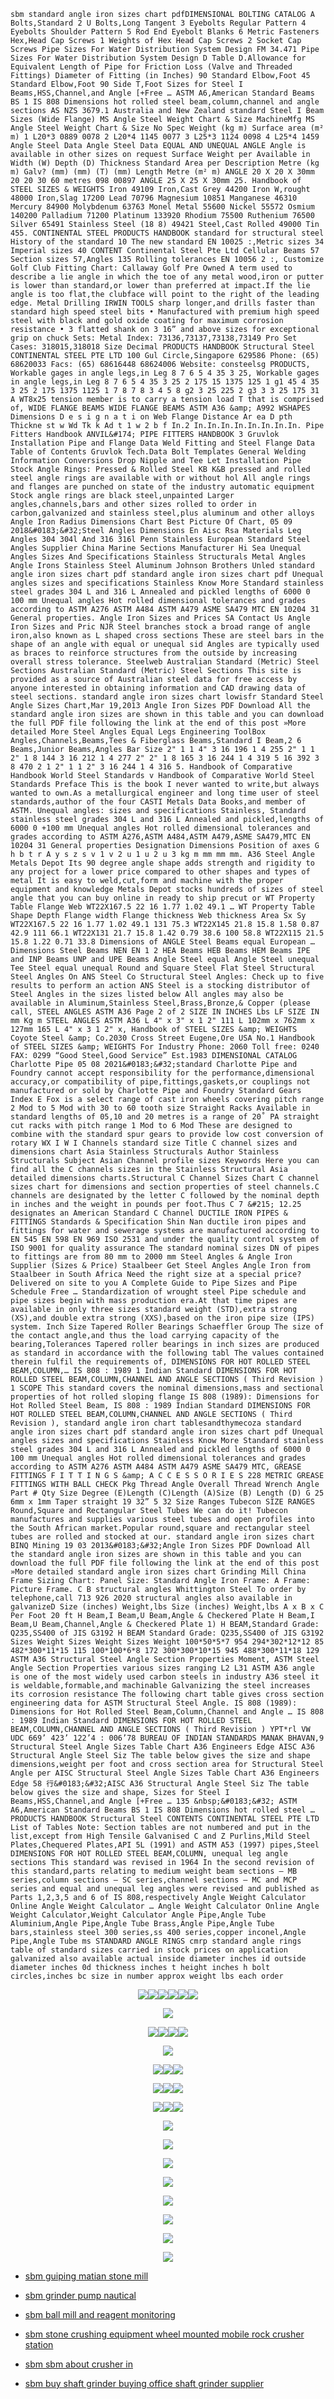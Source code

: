 
```
sbm standard angle iron sizes chart pdfDIMENSIONAL BOLTING CATALOG A Bolts,Standard 2 U Bolts,Long Tangent 3 Eyebolts Regular Pattern 4 Eyebolts Shoulder Pattern 5 Rod End Eyebolt Blanks 6 Metric Fasteners Hex,Head Cap Screws 1 Weights of Hex Head Cap Screws 2 Socket Cap Screws Pipe Sizes For Water Distribution System Design FM 34.471 Pipe Sizes For Water Distribution System Design D Table D.Allowance for Equivalent Length of Pipe for Friction Loss (Valve and Threaded Fittings) Diameter of Fitting (in Inches) 90 Standard Elbow,Foot 45 Standard Elbow,Foot 90 Side T,Foot Sizes for Steel I Beams,HSS,Channel,and Angle [+Free … ASTM A6,American Standard Beams BS 1 IS 808 Dimensions hot rolled steel beam,column,channel and angle sections AS NZS 3679.1 Australia and New Zealand standard Steel I Beam Sizes (Wide Flange) MS Angle Steel Weight Chart & Size MachineMfg MS Angle Steel Weight Chart & Size No Spec Weight (kg m) Surface area (m² m) 1 L20*3 0889 0078 2 L20*4 1145 0077 3 L25*3 1124 0098 4 L25*4 1459 Angle Steel Data Angle Steel Data EQUAL AND UNEQUAL ANGLE Angle is available in other sizes on request Surface Weight per Available in Width (W) Depth (D) Thickness Standard Area per Description Metre (kg m) Galv? (mm) (mm) (T) (mm) Length Metre (m² m) ANGLE 20 X 20 X 30mm 20 20 30 60 metres 098 00897 ANGLE 25 X 25 X 30mm 25. Handbook of STEEL SIZES & WEIGHTS Iron 49109 Iron,Cast Grey 44200 Iron W,rought 48000 Iron,Slag 17200 Lead 70796 Magnesium 10851 Manganese 46310 Mercury 84900 Molybdenum 63763 Monel Metal 55600 Nickel 55572 Osmium 140200 Palladium 71200 Platinum 133920 Rhodium 75500 Ruthenium 76500 Silver 65491 Stainless Steel (18 8) 49421 Steel,Cast Rolled 49000 Tin 455. CONTINENTAL STEEL PRODUCTS HANDBOOK standard for structural steel History of the standard 10 The new standard EN 10025 :,Metric sizes 34 Imperial sizes 40 CONTENT Continental Steel Pte Ltd Cellular Beams 57 Section sizes 57,Angles 135 Rolling tolerances EN 10056 2 :, Customize Golf Club Fitting Chart: Callaway Golf Pre Owned A term used to describe a lie angle in which the toe of any metal wood,iron or putter is lower than standard,or lower than preferred at impact.If the lie angle is too flat,the clubface will point to the right of the leading edge. Metal Drilling IRWIN TOOLS sharp longer,and drills faster than standard high speed steel bits • Manufactured with premium high speed steel with black and gold oxide coating for maximum corrosion resistance • 3 flatted shank on 3 16” and above sizes for exceptional grip on chuck Sets: Metal Index: 73136,73137,73138,73149 Pro Set Cases: 318015,318018 Size Decimal PRODUCTS HANDBOOK Structural Steel CONTINENTAL STEEL PTE LTD 100 Gul Circle,Singapore 629586 Phone: (65) 68620033 Facs: (65) 68616448 68624006 Website: consteelsg PRODUCTS, Workable gages in angle legs,in Leg 8 7 6 5 4 35 3 25, Workable gages in angle legs,in Leg 8 7 6 5 4 35 3 25 2 175 15 1375 125 1 g1 45 4 35 3 25 2 175 1375 1125 1 7 8 7 8 3 4 5 8 g2 3 25 225 2 g3 3 3 25 175 31 A WT8x25 tension member is to carry a tension load T that is comprised of, WIDE FLANGE BEAMS WIDE FLANGE BEAMS ASTM A36 &amp; A992 WSHAPES Dimensions D e s i g n a t i on Web Flange Distance Ar ea D pth Thickne st w Wd Tk k Ad t 1 w 2 b f In.2 In.In.In.In.In.In.In.In. Pipe Fitters Handbook ANVIL&#174; PIPE FITTERS HANDBOOK 3 Gruvlok Installation Pipe and Flange Data Weld Fitting and Steel Flange Data Table of Contents Gruvlok Tech.Data Bolt Templates General Welding Information Conversions Drop Nipple and Tee Let Installation Pipe Stock Angle Rings: Pressed & Rolled Steel KB K&B pressed and rolled steel angle rings are available with or without hol All angle rings and flanges are punched on state of the industry automatic equipment Stock angle rings are black steel,unpainted Larger angles,channels,bars and other sizes rolled to order in carbon,galvanized and stainless steel,plus aluminum and other alloys Angle Iron Radius Dimensions Chart Best Picture Of Chart, 05 09 2018&#0183;&#32;Steel Angles Dimensions En Aisc Rsa Materials Leg Angles 304 304l And 316 316l Penn Stainless European Standard Steel Angles Supplier China Marine Sections Manufacturer Hi Sea Unequal Angles Sizes And Specifications Stainless Structurals Metal Angles Angle Irons Stainless Steel Aluminum Johnson Brothers Unled standard angle iron sizes chart pdf standard angle iron sizes chart pdf Unequal angles sizes and specifications Stainless Know More Standard stainless steel grades 304 L and 316 L Annealed and pickled lengths of 6000 0 100 mm Unequal angles Hot rolled dimensional tolerances and grades according to ASTM A276 ASTM A484 ASTM A479 ASME SA479 MTC EN 10204 31 General properties. Angle Iron Sizes and Prices SA Contact Us Angle Iron Sizes and Pric NJR Steel branches stock a broad range of angle iron,also known as L shaped cross sections These are steel bars in the shape of an angle with equal or unequal sid Angles are typically used as braces to reinforce structures from the outside by increasing overall stress tolerance. Steelweb Australian Standard (Metric) Steel Sections Australian Standard (Metric) Steel Sections This site is provided as a source of Australian steel data for free access by anyone interested in obtaining information and CAD drawing data of steel sections. standard angle iron sizes chart lowisfr Standard Steel Angle Sizes Chart,Mar 19,2013 Angle Iron Sizes PDF Download All the standard angle iron sizes are shown in this table and you can download the full PDF file following the link at the end of this post »More detailed More Steel Angles Equal Legs Engineering ToolBox Angles,Channels,Beams,Tees & Fiberglass Beams,Standard I Beam,2 6 Beams,Junior Beams,Angles Bar Size 2" 1 1 4" 3 16 196 1 4 255 2" 1 1 2" 1 8 144 3 16 212 1 4 277 2" 2" 1 8 165 3 16 244 1 4 319 5 16 392 3 8 470 2 1 2" 1 1 2" 3 16 244 1 4 316 5. Handbook of Comparative Handbook World Steel Standards v Handbook of Comparative World Steel Standards Preface This is the book I never wanted to write,but always wanted to own.As a metallurgical engineer and long time user of steel standards,author of the four CASTI Metals Data Books,and member of ASTM. Unequal angles: sizes and specifications Stainless, Standard stainless steel grades 304 L and 316 L Annealed and pickled,lengths of 6000 0 +100 mm Unequal angles Hot rolled dimensional tolerances and grades according to ASTM A276,ASTM A484,ASTM A479,ASME SA479,MTC EN 10204 31 General properties Designation Dimensions Position of axes G h b t r A y s z s v 1 v 2 u 1 u 2 u 3 kg m mm mm mm. A36 Steel Angle Metals Depot Its 90 degree angle shape adds strength and rigidity to any project for a lower price compared to other shapes and types of metal It is easy to weld,cut,form and machine with the proper equipment and knowledge Metals Depot stocks hundreds of sizes of steel angle that you can buy online in ready to ship precut or WT Property Table Flange Web WT22X167.5 22 16 1.77 1.02 49.1 … WT Property Table Shape Depth Flange width Flange thickness Web thickness Area Sx Sy WT22X167.5 22 16 1.77 1.02 49.1 131 75.3 WT22X145 21.8 15.8 1.58 0.87 42.9 111 66.1 WT22X131 21.7 15.8 1.42 0.79 38.6 100 58.8 WT22X115 21.5 15.8 1.22 0.71 33.8 Dimensions of ANGLE Steel Beams equal European … Dimensions Steel Beams NEN EN 1 2 HEA Beams HEB Beams HEM Beams IPE and INP Beams UNP and UPE Beams Angle Steel equal Angle Steel unequal Tee Steel equal unequal Round and Square Steel Flat Steel Structural Steel Angles On ANS Steel Co Structural Steel Angles: Check up to five results to perform an action ANS Steel is a stocking distributor of Steel Angles in the sizes listed below All angles may also be available in Aluminum,Stainless Steel,Brass,Bronze,& Copper (please call, STEEL ANGLES ASTM A36 Page 2 of 2 SIZE IN INCHES Lbs LF SIZE IN mm Kg m STEEL ANGLES ASTM A36 L 4" x 3" x 1 2" 111 L 102mm x 762mm x 127mm 165 L 4" x 3 1 2" x, Handbook of STEEL SIZES &amp; WEIGHTS Coyote Steel &amp; Co.2030 Cross Street Eugene,Ore USA No.1 Handbook of STEEL SIZES &amp; WEIGHTS For Industry Phone: 2060 Toll free: 0240 FAX: 0299 “Good Steel,Good Service” Est.1983 DIMENSIONAL CATALOG Charlotte Pipe 05 08 2021&#0183;&#32;standard Charlotte Pipe and Foundry cannot accept responsibility for the performance,dimensional accuracy,or compatibility of pipe,fittings,gaskets,or couplings not manufactured or sold by Charlotte Pipe and Foundry Standard Gears Index E Fox is a select range of cast iron wheels covering pitch range 2 Mod to 5 Mod with 30 to 60 tooth size Straight Racks Available in standard lengths of 05,10 and 20 metres is a range of 20˚ PA straight cut racks with pitch range 1 Mod to 6 Mod These are designed to combine with the standard spur gears to provide low cost conversion of rotary WX I W I Channels standard size Title C channel sizes and dimensions chart Asia Stainless Structurals Author Stainless Structurals Subject Asian Channel profile sizes Keywords Here you can find all the C channels sizes in the Stainless Structural Asia detailed dimensions charts.Structural C Channel Sizes Chart C channel sizes chart for dimensions and section properties of steel channels.C channels are designated by the letter C followed by the nominal depth in inches and the weight in pounds per foot.Thus C 7 &#215; 12.25 designates an American Standard C Channel DUCTILE IRON PIPES & FITTINGS Standards & Specification Shin Nan ductile iron pipes and fittings for water and sewerage systems are manufactured according to EN 545 EN 598 EN 969 ISO 2531 and under the quality control system of ISO 9001 for quality assurance The standard nominal sizes DN of pipes to fittings are from 80 mm to 2000 mm Steel Angles & Angle Iron Supplier (Sizes & Price) Staalbeer Get Steel Angles Angle Iron from Staalbeer in South Africa Need the right size at a special price? Delivered on site to you A Complete Guide to Pipe Sizes and Pipe Schedule Free … Standardization of wrought steel Pipe schedule and pipe sizes begin with mass production era.At that time pipes are available in only three sizes standard weight (STD),extra strong (XS),and double extra strong (XXS),based on the iron pipe size (IPS) system. Inch Size Tapered Roller Bearings Schaeffler Group The size of the contact angle,and thus the load carrying capacity of the bearing,Tolerances Tapered roller bearings in inch sizes are produced as standard in accordance with the following tabl The values contained therein fulfil the requirements of, DIMENSIONS FOR HOT ROLLED STEEL BEAM,COLUMN,… IS 808 : 1989 1 Indian Standard DIMENSIONS FOR HOT ROLLED STEEL BEAM,COLUMN,CHANNEL AND ANGLE SECTIONS ( Third Revision ) 1 SCOPE This standard covers the nominal dimensions,mass and sectional properties of hot rolled sloping flange IS 808 (1989): Dimensions for Hot Rolled Steel Beam, IS 808 : 1989 Indian Standard DIMENSIONS FOR HOT ROLLED STEEL BEAM,COLUMN,CHANNEL AND ANGLE SECTIONS ( Third Revision ), standard angle iron chart tablesandthymecoza standard angle iron sizes chart pdf standard angle iron sizes chart pdf Unequal angles sizes and specifications Stainless Know More Standard stainless steel grades 304 L and 316 L Annealed and pickled lengths of 6000 0 100 mm Unequal angles Hot rolled dimensional tolerances and grades according to ASTM A276 ASTM A484 ASTM A479 ASME SA479 MTC, GREASE FITTINGS F I T T I N G S &amp; A C C E S S O R I E S 228 METRIC GREASE FITTINGS WITH BALL CHECK Pkg Thread Angle Overall Thread Wrench Angle Part # Qty Size Degree (E)Length (C)Length (A)Size (B) Length (D) G 25 6mm x 1mm Taper straight 19 32” 5 32 Size Ranges Tubecon SIZE RANGES Round,Square and Rectangular Steel Tubes We can do it! Tubecon manufactures and supplies various steel tubes and open profiles into the South African market.Popular round,square and rectangular steel tubes are rolled and stocked at our. standard angle iron sizes chart BINQ Mining 19 03 2013&#0183;&#32;Angle Iron Sizes PDF Download All the standard angle iron sizes are shown in this table and you can download the full PDF file following the link at the end of this post »More detailed standard angle iron sizes chart Grinding Mill China Frame Sizing Chart: Panel Size: Standard Angle Iron Frame: A Frame: Picture Frame. C B structural angles Whittington Steel To order by telephone,call 713 926 2020 structural angles also available in galvanizeD Size (inches) Weight,lbs Size (inches) Weight,lbs A x B x C Per Foot 20 ft H Beam,I Beam,U Beam,Angle & Checkered Plate H Beam,I Beam,U Beam,Channel,Angle & Checkered Plate 1) H BEAM,Standard Grade: Q235,SS400 of JIS G3192 H BEAM Standard Grade: Q235,SS400 of JIS G3192 Sizes Weight Sizes Weight Sizes Weight 100*50*5*7 954 294*302*12*12 85 482*300*11*15 115 100*100*6*8 172 300*300*10*15 945 488*300*11*18 129 ASTM A36 Structural Steel Angle Section Properties Moment, ASTM Steel Angle Section Properties various sizes ranging L2 L31 ASTM A36 angle is one of the most widely used carbon steels in industry A36 steel it is weldable,formable,and machinable Galvanizing the steel increases its corrosion resistance The following chart table gives cross section engineering data for ASTM Structural Steel Angle. IS 808 (1989): Dimensions for Hot Rolled Steel Beam,Column,Channel and Angle … IS 808 : 1989 Indian Standard DIMENSIONS FOR HOT ROLLED STEEL BEAM,COLUMN,CHANNEL AND ANGLE SECTIONS ( Third Revision ) YPT*rl VW UDC 669’ 423’ 122’4 : 006’78 BUREAU OF INDIAN STANDARDS MANAK BHAVAN,9 Structural Steel Angle Sizes Table Chart A36 Engineers Edge AISC A36 Structural Angle Steel Siz The table below gives the size and shape dimensions,weight per foot and cross section area for Structural Steel Angle per AISC Structural Steel Angle Sizes Table Chart A36 Engineers Edge 58 行&#0183;&#32;AISC A36 Structural Angle Steel Siz The table below gives the size and shape, Sizes for Steel I Beams,HSS,Channel,and Angle [+Free … 135 &nbsp;&#0183;&#32; ASTM A6,American Standard Beams BS 1 IS 808 Dimensions hot rolled steel … PRODUCTS HANDBOOK Structural Steel CONTENTS CONTINENTAL STEEL PTE LTD List of Tables Note: Section tables are not numbered and put in the list,except from High Tensile Galvanised C and Z Purlins,Mild Steel Plates,Chequered Plates,API 5L (1991) and ASTM A53 (1997) pipes,Steel DIMENSIONS FOR HOT ROLLED STEEL BEAM,COLUMN, unequal leg angle sections This standard was revised in 1964 In the second revision of this standard,parts relating to medium weight beam sections — MB series,column sections — SC series,channel sections — MC and MCP series and equal and unequal leg angles were revised and published as Parts 1,2,3,5 and 6 of IS 808,respectively Angle Weight Calculator Online Angle Weight Calculator … Angle Weight Calculator Online Angle Weight Calculator,Weight Calculator Angle Pipe,Angle Tube Aluminium,Angle Pipe,Angle Tube Brass,Angle Pipe,Angle Tube bars,stainless steel 300 series,ss 400 series,copper inconel,Angle Pipe,Angle Tube ms STANDARD ANGLE RINGS cmrp standard angle rings table of standard sizes carried in stock prices on application galvanized also available actual inside diameter inches id outside diameter inches 0d thickness inches t height inches h bolt circles,inches bc size in number approx weight lbs each order 
```

<div align="center">
  
<a rel="nofollow" href="https://m.shibang-china.com?f=github&k=sbm+standard+angle+iron+sizes+chart+pdf"><img src="https://static.shibang-china.com/en/l.png"></a><img src="https://static.shibang-china.com/en/hw.png"><a rel="nofollow" href="https://m.shibang-china.com/product/?f=github&k=sbm+standard+angle+iron+sizes+chart+pdf"><img src="https://static.shibang-china.com/en/p.png"></a><a rel="nofollow" href="https://m.shibang-china.com/cases/?f=github&k=sbm+standard+angle+iron+sizes+chart+pdf"><img src="https://static.shibang-china.com/en/c.png"></a><a rel="nofollow" href="https://m.shibang-china.com/news/?f=github&k=sbm+standard+angle+iron+sizes+chart+pdf"><img src="https://static.shibang-china.com/en/n.png"></a><a rel="nofollow" href="https://m.shibang-china.com?f=github&k=sbm+standard+angle+iron+sizes+chart+pdf"><img src="https://static.shibang-china.com/en/m.png"></a>

<a rel="nofollow" href="https://m.shibang-china.com/product/?f=github&k=sbm+standard+angle+iron+sizes+chart+pdf"><img src="https://static.shibang-china.com/en/b.jpg"></a>
  
<a rel="nofollow" href="https://m.shibang-china.com/solution-aggregate.html?f=github&k=sbm+standard+angle+iron+sizes+chart+pdf"><img src="https://static.shibang-china.com/en/a.jpg"></a><a rel="nofollow" href="https://m.shibang-china.com/solution-mine.html?f=github&k=sbm+standard+angle+iron+sizes+chart+pdf"><img src="https://static.shibang-china.com/en/m.jpg"></a><a rel="nofollow" href="https://m.shibang-china.com/solution-mill.html?f=github&k=sbm+standard+angle+iron+sizes+chart+pdf"><img src="https://static.shibang-china.com/en/g.jpg"></a><a rel="nofollow" href="https://m.shibang-china.com/solution-epc.html?f=github&k=sbm+standard+angle+iron+sizes+chart+pdf"><img src="https://static.shibang-china.com/en/e.jpg"></a>

<a rel="nofollow" href="https://m.shibang-china.com/product/?f=github&k=sbm+standard+angle+iron+sizes+chart+pdf"><img src="https://static.shibang-china.com/en/a-p.png"></a>

<a rel="nofollow" href="https://m.shibang-china.com/product/crusher/c6x.html?f=github&k=sbm+standard+angle+iron+sizes+chart+pdf"><img src="https://static.shibang-china.com/en/j.jpg"></a><a rel="nofollow" href="https://m.shibang-china.com/product/crusher/ci5x.html?f=github&k=sbm+standard+angle+iron+sizes+chart+pdf"><img src="https://static.shibang-china.com/en/i.jpg"></a><a rel="nofollow" href="https://m.shibang-china.com/product/crusher/hst.html?f=github&k=sbm+standard+angle+iron+sizes+chart+pdf"><img src="https://static.shibang-china.com/en/c.jpg"></a>

<a rel="nofollow" href="https://m.shibang-china.com/product/mill/mtw.html?f=github&k=sbm+standard+angle+iron+sizes+chart+pdf"><img src="https://static.shibang-china.com/en/mtw.jpg"></a><a rel="nofollow" href="https://m.shibang-china.com/product/mill/scm.html?f=github&k=sbm+standard+angle+iron+sizes+chart+pdf"><img src="https://static.shibang-china.com/en/scm.jpg"></a><a rel="nofollow" href="https://m.shibang-china.com/product/mill/lm.html?f=github&k=sbm+standard+angle+iron+sizes+chart+pdf"><img src="https://static.shibang-china.com/en/lm.jpg"></a>

<a rel="nofollow" href="https://m.shibang-china.com/product/sand/vsi6x.html?f=github&k=sbm+standard+angle+iron+sizes+chart+pdf"><img src="https://static.shibang-china.com/en/6x.jpg"></a><a rel="nofollow" href="https://m.shibang-china.com/product/sand/vu.html?f=github&k=sbm+standard+angle+iron+sizes+chart+pdf"><img src="https://static.shibang-china.com/en/vu.jpg"></a><a rel="nofollow" href="https://m.shibang-china.com/product/mobile/klun.html?f=github&k=sbm+standard+angle+iron+sizes+chart+pdf"><img src="https://static.shibang-china.com/en/k.jpg"></a>

<a rel="nofollow" href="https://m.shibang-china.com/cases/?f=github&k=sbm+standard+angle+iron+sizes+chart+pdf"><img src="https://static.shibang-china.com/en/case.png"></a>

<a rel="nofollow" href="https://m.shibang-china.com/cases/aggregate/202.html?f=github&k=sbm+standard+angle+iron+sizes+chart+pdf"><img src="https://static.shibang-china.com/en/c-1.jpg"></a>

<a rel="nofollow" href="https://m.shibang-china.com/cases/aggregate/203.html?f=github&k=sbm+standard+angle+iron+sizes+chart+pdf"><img src="https://static.shibang-china.com/en/c-2.jpg"></a>

<a rel="nofollow" href="https://m.shibang-china.com/cases/mill/123.html?f=github&k=sbm+standard+angle+iron+sizes+chart+pdf"><img src="https://static.shibang-china.com/en/c-3.jpg"></a>

<a rel="nofollow" href="https://m.shibang-china.com/contact_us.html?f=github&k=sbm+standard+angle+iron+sizes+chart+pdf"><img src="https://static.shibang-china.com/en/contact.png"></a>

<a rel="nofollow" href="https://swt.shibang-china.com/?f=github&k=sbm+standard+angle+iron+sizes+chart+pdf"><img src="https://static.shibang-china.com/en/chat.png"></a>

<a rel="nofollow" href="https://whatsapp.shibangsoft.com/WhatsApp.php?f=github&k=sbm+standard+angle+iron+sizes+chart+pdf"><img src="https://static.shibang-china.com/en/whatsapp.png"></a>

<a rel="nofollow" href="https://m.shibang-china.com/?f=github&k=sbm+standard+angle+iron+sizes+chart+pdf"><img src="https://static.shibang-china.com/en/website.png"></a>

</div>


* [sbm guiping matian stone mill](sbm%20guiping%20matian%20stone%20mill.md)

* [sbm grinder pump nautical](sbm%20grinder%20pump%20nautical.md)

* [sbm ball mill and reagent monitoring](sbm%20ball%20mill%20and%20reagent%20monitoring.md)

* [sbm stone crushing equipment wheel mounted mobile rock crusher station](sbm%20stone%20crushing%20equipment%20wheel%20mounted%20mobile%20rock%20crusher%20station.md)

* [sbm sbm about crusher in](sbm%20sbm%20about%20crusher%20in.md)

* [sbm buy shaft grinder buying office shaft grinder supplier](sbm%20buy%20shaft%20grinder%20buying%20office%20shaft%20grinder%20supplier.md)